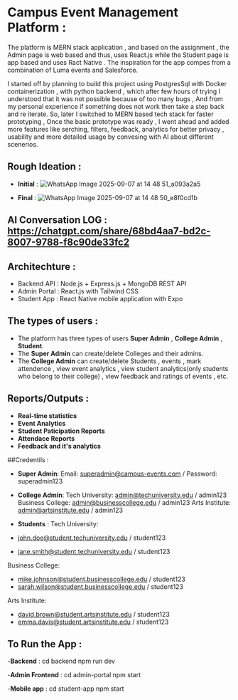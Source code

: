 # Campus Event Management Platform :
The platform is MERN stack application , and based on the assignment , the Admin page is web based and thus, 
uses React.js while the Student page is app based  and uses Ract Native .
The inspiration for the app compes from a combination of Luma events and Salesforce.

I started off by planning to build this project using PostgresSql with Docker containerization , with python
backend , which after few hours of trying I understood that it was not possible because of too many bugs ,
And from my personal experience if something does not work then take a step back and re iterate.
So, later I switched to MERN based tech stack for faster prototyping , Once the basic prototype was ready , 
I went ahead and added more features like serching, filters, feedback, analytics for better privacy , usability and more 
detailed usage by convesing with AI about different scenerios.



## Rough Ideation :
- **Initial** :
![WhatsApp Image 2025-09-07 at 14 48 51_a093a2a5](https://github.com/user-attachments/assets/7fbe74b5-e800-4735-8dab-3c50fecce088)

- **Final** :
![WhatsApp Image 2025-09-07 at 14 48 50_e8f0cd1b](https://github.com/user-attachments/assets/20bbefbd-62d2-46c8-accc-4356b1f90a2c)



## AI Conversation LOG : https://chatgpt.com/share/68bd4aa7-bd2c-8007-9788-f8c90de33fc2


## Architechture :
- Backend API : Node.js + Express.js + MongoDB REST API
- Admin Portal : React.js with Tailwind CSS
- Student App : React Native mobile application with Expo



## The types of users :
- The platform has three types of users **Super Admin** , **College Admin** , **Student**.
- The **Super Admin** can create/delete Colleges and their admins.
- The **College Admin** can create/delete Students , events , mark attendence , view event analytics , 
view student analytics(only students who belong to their college) , view feedback and ratings of events , etc.



## Reports/Outputs :
- **Real-time statistics**
- **Event Analytics**
- **Student Paticipation Reports**
- **Attendace Reports**
- **Feedback and it's analytics**



##Credentils :
- **Super Admin**: Email: superadmin@campus-events.com / Password: superadmin123

- **College Admin**:
Tech University: admin@techuniversity.edu / admin123
Business College: admin@businesscollege.edu / admin123
Arts Institute: admin@artsinstitute.edu / admin123

- **Students** :
Tech University:
- john.doe@student.techuniversity.edu / student123
- jane.smith@student.techuniversity.edu / student123

Business College:
- mike.johnson@student.businesscollege.edu / student123
- sarah.wilson@student.businesscollege.edu / student123

Arts Institute:
- david.brown@student.artsinstitute.edu / student123
- emma.davis@student.artsinstitute.edu / student123




## To Run the App :
-**Backend** :
cd backend
npm run dev

-**Admin Frontend** :
cd admin-portal
npm start

-**Mobile app** :
cd student-app
npm start







